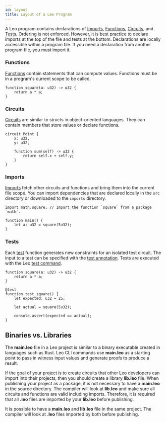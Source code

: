 ```yaml
---
id: layout
title: Layout of a Leo Program
---
```


A Leo program contains declarations of [Imports](#imports), [Functions](#functions), [Circuits](#circuits), 
and [Tests](#tests). Ordering is not enforced. However, it is best practice to declare imports at the top of the file and tests at the bottom.
Declarations are locally accessible within a program file. If you need a declaration from another program file, you must import it.

### Functions

[Functions](07_functions.md) contain statements that can compute values. 
Functions must be in a program's current scope to be called.

```leo
function square(a: u32) -> u32 {
    return a * a;
}
```

### Circuits

[Circuits](09_circuits.md) are similar to structs in object-oriented languages. They can contain members that store values or declare functions.

```leo
circuit Point {
    x: u32,
    y: u32,

    function sum(self) -> u32 {
        return self.x + self.y;
    }
}
```

### Imports

[Imports](10_imports.md) fetch other circuits and functions and bring them into the current file scope.
You can import dependencies that are declared locally in the `src` directory or downloaded to the `imports` directory.

```leo
import math.square; // Import the function `square` from a package `math`.

function main() {
    let a: u32 = square(5u32);
}
```

### Tests

Each [test](12_tests.md) function generates new constraints for an isolated test circuit.
The input to a test can be specified with the [test annotation](12_tests.md#annotation-arguments).
Tests are executed with the Leo [test command](../cli/05_test.md).

```leo
function square(a: u32) -> u32 {
    return a * a;
}

@test
function test_square() {
    let expected: u32 = 25;

    let actual = square(5u32);

    console.assert(expected == actual);
}
```

## Binaries vs. Libraries

The **main.leo** file in a Leo project is similar to a binary executable created in languages such as Rust.
Leo CLI commands use **main.leo** as a starting point to pass in witness input values and generate proofs to produce a result.

If the goal of your project is to create circuits that other Leo developers can import into their projects, 
then you should create a library **lib.leo** file. When publishing your project as a package, it is not necessary to have a **main.leo**
in the source directory. The compiler will look at **lib.leo** and make sure all circuits and functions are valid including imports.
Therefore, it is required that all **.leo** files are imported by your **lib.leo** before publishing.

It is possible to have a **main.leo** and **lib.leo** file in the same project. The compiler will look at **.leo** files 
imported by both before publishing.
